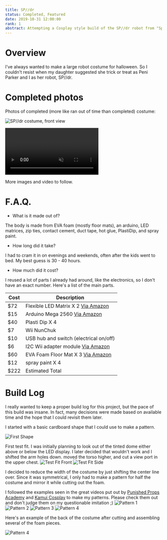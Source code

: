 ```yaml
---
title: SP//dr
status: Completed, Featured
date: 2019-10-31 12:00:00
rank: 1
abstract: Attempting a Cosplay style build of the SP//dr robot from "Spiderman&#58; Into the Spider-Verse".
---
```


# Overview

I've always wanted to make a large robot costume for halloween. So I couldn't resist when my daughter suggested she trick or treat as Peni Parker and I as her robot, SP//dr.

# Completed photos

Photos of completed (more like ran out of time than completed) costume:

![SP//dr costume, front view](./media/SPdr_LaGrasta_medium.jpg)

<video autoplay loop muted playsinline>
  <source src="./media/SPdr_Faces.webm" type="video/webm">
  <source src="./media/SPdr_Faces.mp4" type="video/mp4">
</video>

More images and video to follow.

# F.A.Q.

* What is it made out of?

The body is made from EVA foam (mostly floor mats), an arduino, LED matrices, zip ties, contact cement, duct tape, hot glue, PlastiDip, and spray paint.

* How long did it take?

I had to cram it in on evenings and weekends, often after the kids went to bed. My best guess is 30 - 40 hours.

* How much did it cost?

I reused a lot of parts I already had around, like the electronics, so I don't have an exact number. Here's a list of the main parts.

| Cost | Description |
|------|-------------|
| $72  | Flexible LED Matrix X 2 [Via Amazon](https://smile.amazon.com/dp/B01DC0IPVU/ref=cm_sw_r_tw_dp_U_x_DoDXDbQ3C5GF9) |
| $15  | Arduino Mega 2560 [Via Amazon](https://www.amazon.com/dp/B01H4ZLZLQ/ref=cm_sw_r_tw_dp_U_x_ZpDXDbJKGKF3P) |
| $40  | Plasti Dip X 4 |
| $7   | Wii NunChuk |
| $10  | USB hub and switch (electrical on/off) |
| $6   | I2C Wii adapter module [Via Amazon](https://smile.amazon.com/dp/B00RK1VKUQ/ref=cm_sw_r_tw_dp_U_x_XsDXDbF5PZSCQ) |
| $60  | EVA Foam Floor Mat X 3 [Via Amazon](https://smile.amazon.com/dp/B06X9TNS6F/ref=cm_sw_r_tw_dp_U_x_tuDXDbPF6NAB9) |
| $12  | spray paint X 4 |
| $222 | Estimated Total |

# Build Log

I really wanted to keep a proper build log for this project, but the pace of this build was insane. In fact, many decisions were made based on available time and the hope that I could revisit them later.

I started with a basic cardboard shape that I could use to make a pattern.

![First Shape](./media/IMG_4847.jpg)

First test fit. I was initially planning to look out of the tinted dome either above or below the LED display. I later decided that wouldn't work and I shifted the arm holes down. moved the torso higher, and cut a view port in the upper chest.
![Test Fit Front](./media/IMG_4850.jpg)
![Test Fit Side](./media/IMG_4852.jpg)

I decided to reduce the width of the costume by just shifting the center line over. Since it was symmetrical, I only had to make a pattern for half the costume and mirror it while cutting out the foam.

I followed the examples seen in the great videos put out by [Punished Props Academy](https://www.youtube.com/user/punishedprops) and [Kamui Cosplay](https://www.youtube.com/user/Mogrymillian) to make my patterns. Please check them out and don't judge them on my questionable imitation ;)
![Pattern 1](./media/IMG_4855.jpg)
![Pattern 2](./media/IMG_4856.jpg)
![Pattern 3](./media/IMG_4857.jpg)
![Pattern 4](./media/IMG_4859.jpg)

Here's an example of the back of the costume after cutting and assembling several of the foam pieces.

![Pattern 4](./media/IMG_4860.jpg)
